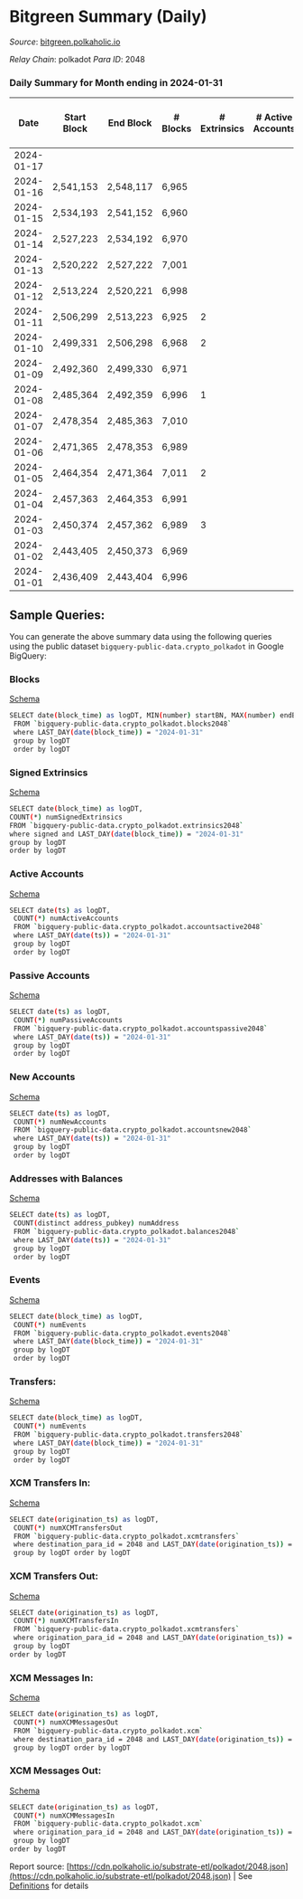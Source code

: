 # Bitgreen Summary (Daily)

_Source_: [bitgreen.polkaholic.io](https://bitgreen.polkaholic.io)

*Relay Chain*: polkadot
*Para ID*: 2048



### Daily Summary for Month ending in 2024-01-31


| Date    | Start Block | End Block | # Blocks | # Extrinsics | # Active Accounts | # Passive Accounts | # New Accounts | # Addresses | # Events  | # Transfers ($USD) | # XCM Transfers In ($USD) | # XCM Transfers Out ($USD) | # XCM In | # XCM Out | Issues |
|---------|-------------|-----------|----------|--------------|-------------------|--------------------|----------------|-------------|-----------|--------------------|---------------------------|----------------------------|----------|-----------|--------|
| 2024-01-17 |  |  |  |  |  |  |  |  |  |   |   |   |  |  |  |
| 2024-01-16 | 2,541,153 | 2,548,117 | 6,965 |  |  |  |  | 1,528 | 206,374 |   |   |   |  |  |  |
| 2024-01-15 | 2,534,193 | 2,541,152 | 6,960 |  |  |  |  |  |  |   |   |   |  |  |  |
| 2024-01-14 | 2,527,223 | 2,534,192 | 6,970 |  |  |  |  | 1,528 | 206,503 |   |   |   |  |  |  |
| 2024-01-13 | 2,520,222 | 2,527,222 | 7,001 |  |  |  |  |  |  |   |   |   |  |  |  |
| 2024-01-12 | 2,513,224 | 2,520,221 | 6,998 |  |  |  |  |  |  |   |   |   |  |  |  |
| 2024-01-11 | 2,506,299 | 2,513,223 | 6,925 | 2 |  |  |  | 1,463 | 202,406 |   |   |   |  |  |  |
| 2024-01-10 | 2,499,331 | 2,506,298 | 6,968 | 2 |  |  |  | 1,463 | 202,262 |   |   |   |  |  |  |
| 2024-01-09 | 2,492,360 | 2,499,330 | 6,971 |  |  |  |  | 1,463 | 202,278 |   |   |   |  |  |  |
| 2024-01-08 | 2,485,364 | 2,492,359 | 6,996 | 1 |  |  |  | 1,463 | 203,037 |   |   |   |  |  |  |
| 2024-01-07 | 2,478,354 | 2,485,363 | 7,010 |  |  |  |  |  |  |   |   |   |  |  |  |
| 2024-01-06 | 2,471,365 | 2,478,353 | 6,989 |  |  |  |  |  |  |   |   |   |  |  |  |
| 2024-01-05 | 2,464,354 | 2,471,364 | 7,011 | 2 |  |  |  | 1,463 | 203,507 |   |   |   |  |  |  |
| 2024-01-04 | 2,457,363 | 2,464,353 | 6,991 |  |  |  |  |  |  |   |   |   |  |  |  |
| 2024-01-03 | 2,450,374 | 2,457,362 | 6,989 | 3 |  |  |  | 1,463 | 203,470 | 1  |   |   |  |  |  |
| 2024-01-02 | 2,443,405 | 2,450,373 | 6,969 |  |  |  |  | 1,463 | 203,552 |   |   |   |  |  |  |
| 2024-01-01 | 2,436,409 | 2,443,404 | 6,996 |  |  |  |  |  |  |   |   |   |  |  |  |

## Sample Queries:
You can generate the above summary data using the following queries using the public dataset `bigquery-public-data.crypto_polkadot` in Google BigQuery:


### Blocks 

[Schema](https://github.com/colorfulnotion/substrate-etl/blob/main/schema/blocks.json)

```bash
SELECT date(block_time) as logDT, MIN(number) startBN, MAX(number) endBN, COUNT(*) numBlocks 
 FROM `bigquery-public-data.crypto_polkadot.blocks2048`  
 where LAST_DAY(date(block_time)) = "2024-01-31" 
 group by logDT 
 order by logDT
```

### Signed Extrinsics 

[Schema](https://github.com/colorfulnotion/substrate-etl/blob/main/schema/extrinsics.json)

```bash
SELECT date(block_time) as logDT, 
COUNT(*) numSignedExtrinsics 
FROM `bigquery-public-data.crypto_polkadot.extrinsics2048`  
where signed and LAST_DAY(date(block_time)) = "2024-01-31" 
group by logDT 
order by logDT
```

### Active Accounts 

[Schema](https://github.com/colorfulnotion/substrate-etl/blob/main/schema/accountsactive.json)

```bash
SELECT date(ts) as logDT, 
 COUNT(*) numActiveAccounts 
 FROM `bigquery-public-data.crypto_polkadot.accountsactive2048` 
 where LAST_DAY(date(ts)) = "2024-01-31" 
 group by logDT 
 order by logDT
```

### Passive Accounts 

[Schema](https://github.com/colorfulnotion/substrate-etl/blob/main/schema/accountspassive.json)

```bash
SELECT date(ts) as logDT, 
 COUNT(*) numPassiveAccounts 
 FROM `bigquery-public-data.crypto_polkadot.accountspassive2048` 
 where LAST_DAY(date(ts)) = "2024-01-31" 
 group by logDT 
 order by logDT
```

### New Accounts 

[Schema](https://github.com/colorfulnotion/substrate-etl/blob/main/schema/accountsnew.json)

```bash
SELECT date(ts) as logDT, 
 COUNT(*) numNewAccounts 
 FROM `bigquery-public-data.crypto_polkadot.accountsnew2048` 
 where LAST_DAY(date(ts)) = "2024-01-31" 
 group by logDT
 order by logDT
```

### Addresses with Balances 

[Schema](https://github.com/colorfulnotion/substrate-etl/blob/main/schema/balances.json)

```bash
SELECT date(ts) as logDT,
 COUNT(distinct address_pubkey) numAddress 
 FROM `bigquery-public-data.crypto_polkadot.balances2048` 
 where LAST_DAY(date(ts)) = "2024-01-31" 
 group by logDT 
 order by logDT
```

### Events 

[Schema](https://github.com/colorfulnotion/substrate-etl/blob/main/schema/events.json)

```bash
SELECT date(block_time) as logDT, 
 COUNT(*) numEvents 
 FROM `bigquery-public-data.crypto_polkadot.events2048` 
 where LAST_DAY(date(block_time)) = "2024-01-31" 
 group by logDT 
 order by logDT
```

### Transfers:

[Schema](https://github.com/colorfulnotion/substrate-etl/blob/main/schema/transfers.json)

```bash
SELECT date(block_time) as logDT, 
 COUNT(*) numEvents 
 FROM `bigquery-public-data.crypto_polkadot.transfers2048` 
 where LAST_DAY(date(block_time)) = "2024-01-31" 
 group by logDT 
 order by logDT
```

### XCM Transfers In: 

[Schema](https://github.com/colorfulnotion/substrate-etl/blob/main/schema/xcmtransfers.json)

```bash
SELECT date(origination_ts) as logDT, 
 COUNT(*) numXCMTransfersOut 
 FROM `bigquery-public-data.crypto_polkadot.xcmtransfers` 
 where destination_para_id = 2048 and LAST_DAY(date(origination_ts)) = "2024-01-31" 
 group by logDT order by logDT
```

### XCM Transfers Out: 

[Schema](https://github.com/colorfulnotion/substrate-etl/blob/main/schema/xcmtransfers.json)

```bash
SELECT date(origination_ts) as logDT, 
 COUNT(*) numXCMTransfersIn 
 FROM `bigquery-public-data.crypto_polkadot.xcmtransfers` 
 where origination_para_id = 2048 and LAST_DAY(date(origination_ts)) = "2024-01-31" 
 group by logDT 
order by logDT
```

### XCM Messages In: 

[Schema](https://github.com/colorfulnotion/substrate-etl/blob/main/schema/xcm.json)

```bash
SELECT date(origination_ts) as logDT, 
 COUNT(*) numXCMMessagesOut 
 FROM `bigquery-public-data.crypto_polkadot.xcm` 
 where destination_para_id = 2048 and LAST_DAY(date(origination_ts)) = "2024-01-31" 
 group by logDT order by logDT
```

### XCM Messages Out: 

[Schema](https://github.com/colorfulnotion/substrate-etl/blob/main/schema/xcm.json)

```bash
SELECT date(origination_ts) as logDT, 
 COUNT(*) numXCMMessagesIn 
 FROM `bigquery-public-data.crypto_polkadot.xcm` 
 where origination_para_id = 2048 and LAST_DAY(date(origination_ts)) = "2024-01-31" 
 group by logDT 
order by logDT
```


Report source: [https://cdn.polkaholic.io/substrate-etl/polkadot/2048.json](https://cdn.polkaholic.io/substrate-etl/polkadot/2048.json) | See [Definitions](/DEFINITIONS.md) for details
